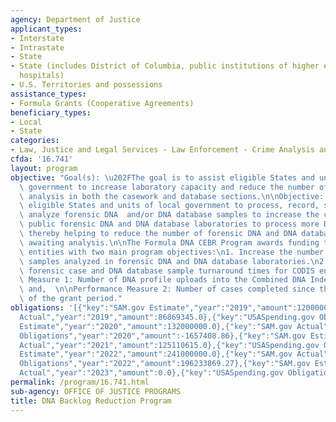 ```yaml
---
agency: Department of Justice
applicant_types:
- Interstate
- Intrastate
- State
- State (includes District of Columbia, public institutions of higher education and
  hospitals)
- U.S. Territories and possessions
assistance_types:
- Formula Grants (Cooperative Agreements)
beneficiary_types:
- Local
- State
categories:
- Law, Justice and Legal Services - Law Enforcement - Crime Analysis and Data
cfda: '16.741'
layout: program
objective: "Goal(s): \u202FThe goal is to assist eligible States and units of local\
  \ government to increase laboratory capacity and reduce the number of samples awaiting\
  \ analysis in both the casework and database sections.\n\nObjective:  To assist\
  \ eligible States and units of local government to process, record, screen, and\
  \ analyze forensic DNA  and/or DNA database samples to increase the capacity of\
  \ public forensic DNA and DNA database laboratories to process more DNA samples,\
  \ thereby helping to reduce the number of forensic DNA and DNA database samples\
  \ awaiting analysis.\n\nThe Formula DNA CEBR Program awards funding to eligible\
  \ entities with two main program objectives:\n1. Increase the number of CODIS-eligible\
  \ samples analyzed in forensic DNA and DNA database laboratories.\n2. Reduce the\
  \ forensic case and DNA database sample turnaround times for CODIS entry.\n\nPerformance\
  \ Measure 1: Number of DNA profile uploads into the Combined DNA Index System (CODIS);\
  \ and,  \n\nPerformance Measure 2: Number of cases completed since the beginning\
  \ of the grant period."
obligations: '[{"key":"SAM.gov Estimate","year":"2019","amount":120000000.0},{"key":"SAM.gov
  Actual","year":"2019","amount":86869345.0},{"key":"USASpending.gov Obligations","year":"2019","amount":82583990.0},{"key":"SAM.gov
  Estimate","year":"2020","amount":132000000.0},{"key":"SAM.gov Actual","year":"2020","amount":91254772.0},{"key":"USASpending.gov
  Obligations","year":"2020","amount":-1657408.86},{"key":"SAM.gov Estimate","year":"2021","amount":141000000.0},{"key":"SAM.gov
  Actual","year":"2021","amount":125110615.0},{"key":"USASpending.gov Obligations","year":"2021","amount":72894917.78},{"key":"SAM.gov
  Estimate","year":"2022","amount":241000000.0},{"key":"SAM.gov Actual","year":"2022","amount":210959064.0},{"key":"USASpending.gov
  Obligations","year":"2022","amount":196233869.27},{"key":"SAM.gov Estimate","year":"2023","amount":130000000.0},{"key":"SAM.gov
  Actual","year":"2023","amount":0.0},{"key":"USASpending.gov Obligations","year":"2023","amount":-2766710.85}]'
permalink: /program/16.741.html
sub-agency: OFFICE OF JUSTICE PROGRAMS
title: DNA Backlog Reduction Program
---
```

